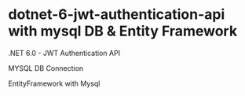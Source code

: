# dotnet-6-jwt-authentication-api with mysql DB & Entity Framework

.NET 6.0 - JWT Authentication API

 MYSQL DB Connection 

 EntityFramework with Mysql 